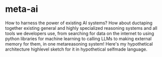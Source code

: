 # meta-ai
How to harness the power of existing AI systems? How about ductaping together existing general and highly specialized reasoning systems and all tools we developers use, from searching for data on the internet to using python libraries for machine learning to calling LLMs to making external memory for them, in one metareasoning system!
Here's my hypothetical architecture highlevel sketch for it in hypothetical selfmade language.
